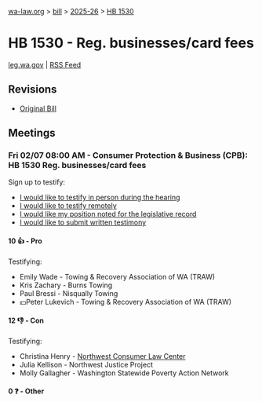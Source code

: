 [wa-law.org](/) > [bill](/bill/) > [2025-26](/bill/2025-26/) > [HB 1530](/bill/2025-26/hb/1530/)

# HB 1530 - Reg. businesses/card fees
[leg.wa.gov](https://app.leg.wa.gov/billsummary?BillNumber=1530&Year=2025&Initiative=false) | [RSS Feed](./rss.xml)

## Revisions
* [Original Bill](1/)

## Meetings
### Fri 02/07 08:00 AM - Consumer Protection & Business (CPB): HB 1530 Reg. businesses/card fees
Sign up to testify:
* [I would like to testify in person during the hearing](https://app.leg.wa.gov/csi/Testifier/Add?chamber=House&mId=32631&aId=162426&caId=25389&tId=1)
* [I would like to testify remotely](https://app.leg.wa.gov/csi/Testifier/Add?chamber=House&mId=32631&aId=162426&caId=25389&tId=2)
* [I would like my position noted for the legislative record](https://app.leg.wa.gov/csi/Testifier/Add?chamber=House&mId=32631&aId=162426&caId=25389&tId=3)
* [I would like to submit written testimony](https://app.leg.wa.gov/csi/Testifier/Add?chamber=House&mId=32631&aId=162426&caId=25389&tId=4)

#### 10 👍 - Pro
Testifying:
* Emily Wade - Towing & Recovery Association of WA (TRAW)
* Kris Zachary - Burns Towing
* Paul Bressi - Nisqually Towing
* 💵Peter Lukevich - Towing & Recovery Association of WA (TRAW)

#### 12 👎 - Con
Testifying:
* Christina Henry - [Northwest Consumer Law Center](/org/northwest_consumer_law_center/)
* Julia Kellison - Northwest Justice Project
* Molly Gallagher - Washington Statewide Poverty Action Network

#### 0 ❓ - Other
